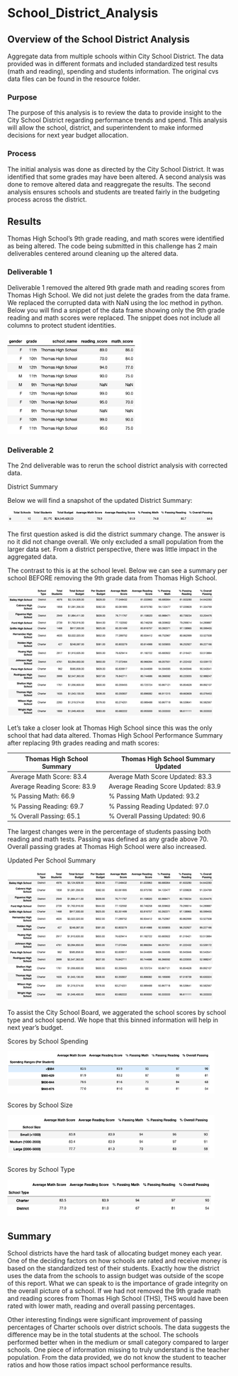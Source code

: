 # School_District_Analysis

## Overview of the School District Analysis
Aggregate data from multiple schools within City School District. The data provided was in different formats and included standardized test results (math and reading), spending and students information. The original cvs data files can be found in the resource folder. 

### Purpose
The purpose of this analysis is to review the data to provide insight to the City School District regarding performance trends and spend. This analysis will allow the school, district, and superintendent to make informed decisions for next year budget allocation.  

### Process
The initial analysis was done as directed by the City School District.  It was identified that some grades may have been altered.  A second analysis was done to remove altered data and reaggregate the results.  The second analysis ensures schools and students are treated fairly in the budgeting process across the district.

## Results
Thomas High School’s 9th grade reading, and math scores were identified as being altered.  The code being submitted in this challenge has 2 main deliverables centered around cleaning up the altered data.  

### Deliverable 1
Deliverable 1 removed the altered 9th grade math and reading scores from Thomas High School.  We did not just delete the grades from the data frame.  We replaced the corrupted data with NaN using the loc method in python.  Below you will find a snippet of the data frame showing only the 9th grade reading and math scores were replaced.  The snippet does not include all columns to protect student identities.      

![](Resources/THS_nan.png)

### Deliverable 2
The 2nd deliverable was to rerun the school district analysis with corrected data. 

District Summary

Below we will find a snapshot of the updated District Summary:

![](Resources/district_summary.png)

The first question asked is did the district summary change.  The answer is no it did not change overall.  We only excluded a small population from the larger data set.  From a district perspective, there was little impact in the aggregated data.  

The contrast to this is at the school level.  Below we can see a summary per school BEFORE removing the 9th grade data from Thomas High School.

![](Resources/per_school_summary_old.png)

Let’s take a closer look at Thomas High School since this was the only school that had data altered. Thomas High School Performance Summary after replacing 9th grades reading and math scores: 

Thomas High School Summary | Thomas High School Summary Updated
-------------------------- | -----------------------------------
Average Math Score: 	83.4	|	Average Math Score Updated: 83.3
Average Reading Score: 83.9		|Average Reading Score Updated: 83.9
% Passing Math:  66.9	|	% Passing Math Updated: 93.2
% Passing Reading: 69.7 |		% Passing Reading Updated: 97.0
% Overall Passing: 65.1	|	% Overall Passing Updated: 90.6

The largest changes were in the percentage of students passing both reading and math tests. Passing was defined as any grade above 70.  Overall passing grades at Thomas High School were also increased. 

Updated Per School Summary

![](Resources/per_school_summary_updated.png)

To assist the City School Board, we aggerated the school scores by school type and school spend.  We hope that this binned information will help in next year’s budget.

Scores by School Spending

![](Resources/scores_by_spend.png)

Scores by School Size

![](Resources/scorces_by_size.png)

Scores by School Type

![](Resources/scores_by_type.png) 

## Summary

School districts have the hard task of allocating budget money each year.  One of the deciding factors on how schools are rated and receive money is based on the standardized test of their students.  Exactly how the district uses the data from the schools to assign budget was outside of the scope of this report.  What we can speak to is the importance of grade integrity on the overall picture of a school.  If we had not removed the 9th grade math and reading scores from Thomas High School (THS), THS would have been rated with lower math, reading and overall passing percentages.  

Other interesting findings were significant improvement of passing percentages of Charter schools over district schools.  The data suggests the difference may be in the total students at the school.  The schools performed better when in the medium or small category compared to larger schools.  One piece of information missing to truly understand is the teacher population.  From the data provided, we do not know the student to teacher ratios and how those ratios impact school performance results. 

